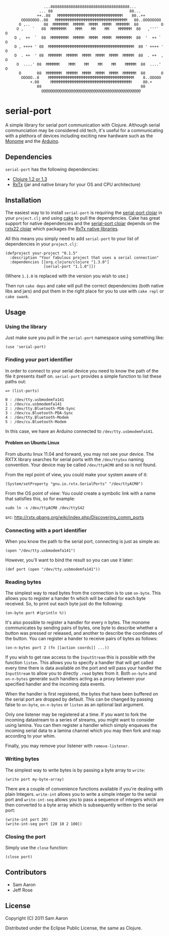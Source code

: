 
                     ...88888888888888888888888888888888888...
                   ... 08                                  80...
                  ++..08   MMMMMMMMMMMMMMMMMMMMMMMMMMMMM    80..++
           OOOOOOOO..08   MMMMMMMMMMMMMMMMMMMMMMMMMMMMMMMM   80..OOOOOOOO
          O ,..      08  MMMMMMM  MMMMM  MMMM  MMMM  MMMMMM  80          O
         O ,    `   08  MMMMMMM    MMM    MM    MM    MMMMMM  80   ,'''`  O
        O ,  ++  `  08  MMMMMMMM  MMMMM  MMMM  MMMM  MMMMMMM  80  '  ++ `  O
        O , ++++ ' 08  MMMMMMMMMMMMMMMMMMMMMMMMMMMMMMMMMMMMMM  80 ' ++++ ' O
        O  . ++  ' 08  MMMMMM  MMMMM  MMMM  MMMM  MMMM  MMMMM  80  . ++  , O
         O  ....' 08  MMMMMM    MMM    MM    MM    MM    MMMMM  80  ....' O
          O       08  MMMMMMM  MMMMM  MMMM  MMMM  MMMM  MMMMMM  80       O
           OOOOO..8    MMMMMMMMMMMMMMMMMMMMMMMMMMMMMMMMMMMMMM    8..OOOOO
               +.08     MMMMMMMMMMMMMMMMMMMMMMMMMMMMMMMMMMMM     80.+
                  08                                            80
                    @@@@@@@@@@@@@@@@@@@@@@@@@@@@@@@@@@@@@@@@@@@@


# serial-port

A simple library for serial port communication with Clojure. Although serial communciation may be considered old tech, it's useful for a communicating with a plethora of devices including exciting new hardware such as the [Monome](http://monome.org) and the [Arduino](http://arduino.cc).

## Dependencies

`serial-port` has the following dependencies:

* [Clojure 1.2 or 1.3](http://clojure.org)
* [RxTx](http://rxtx.qbang.org) (jar and native binary for your OS and CPU architecture)

## Installation

The easiest way to to install `serial-port` is requiring the [serial-port clojar](http://clojars.org/serial-port) in your `project.clj` and using [cake](http://clojure-cake.org/) to pull the dependencies. Cake has great support for native dependencies and the [serial-port clojar](http://clojars.org/serial-port) depends on the [rxtx22 clojar](http://clojars.org/rxtx22) which packages the [RxTx native libraries](http://rxtx.qbang.org).

All this means you simply need to add `serial-port` to your list of dependencies in your `project.clj`:

    (defproject your-project "0.1.5"
      :description "Your fabulous project that uses a serial connection"
      :dependencies [[org.clojure/clojure "1.3.0"]
                     [serial-port "1.1.0"]])

(Where `1.1.0` is replaced with the version you wish to use.)

Then run `cake deps` and cake will pull the correct dependencies (both native libs and jars) and put them in the right place for you to use with `cake repl` or `cake swank`.

## Usage

### Using the library

Just make sure you pull in the `serial-port` namespace using something like:

    (use 'serial-port)

### Finding your port identifier

In order to connect to your serial device you need to know the path of the file it presents itself on. `serial-port` provides a simple function to list these paths out:

    => (list-ports)

    0 : /dev/tty.usbmodemfa141
    1 : /dev/cu.usbmodemfa141
    2 : /dev/tty.Bluetooth-PDA-Sync
    3 : /dev/cu.Bluetooth-PDA-Sync
    4 : /dev/tty.Bluetooth-Modem
    5 : /dev/cu.Bluetooth-Modem

In this case, we have an Arduino connected to `/dev/tty.usbmodemfa141`.

#### Problem on Ubuntu Linux

From ubuntu linux 11.04 and forward, you may not see your device.
The RXTX library searches for serial ports with the `/dev/ttySxx` naming convention.
Your device may be called `/dev/ttyACM0` and so is not found.

From the repl point of view, you could make your system aware of it:

    (System/setProperty "gnu.io.rxtx.SerialPorts" "/dev/ttyACM0")

From the OS point of view:
You could create a symbolic link with a name that satisfies this, so for example:

    sudo ln -s /dev/ttyACM0 /dev/ttyS42

src: http://rxtx.qbang.org/wiki/index.php/Discovering_comm_ports

### Connecting with a port identifier

When you know the path to the serial port, connecting is just as simple as:

    (open "/dev/tty.usbmodemfa141")

However, you'll want to bind the result so you can use it later:

    (def port (open "/dev/tty.usbmodemfa141"))

### Reading bytes

The simplest way to read bytes from the connection is to use `on-byte`. This allows you to register a hander fn which will be called for each byte received. So, to print out each byte just do the following:

    (on-byte port #(println %))

It's also possible to register a handler for every n bytes. The monome communicates by sending pairs of bytes, one byte to describe whether a button was pressed or released, and another to describe the coordinates of the button. You can register a hander to receive pairs of bytes as follows:

    (on-n-bytes port 2 (fn [[action coords]] ...))

If you wish to get raw access to the `InputStream` this is possible with the function `listen`. This allows you to specify a handler that will get called every time there is data available on the port and will pass your handler the `InputStream` to allow you to directly `.read` bytes from it. Both `on-byte` and `on-n-bytes` generate such handlers acting as a proxy between your specified handler and the incoming data events.

When the handler is first registered, the bytes that have been buffered on the serial port are dropped by default. This can be changed by passing false to `on-byte`, `on-n-bytes` or `listen` as an optional last argument.

Only one listener may be registered at a time. If you want to fork the incoming datastream to a series of streams, you might want to consider using lamina. You can then register a handler which simply enqueues the incoming serial data to a lamina channel which you may then fork and map according to your whim.

Finally, you may remove your listener with `remove-listener`.

### Writing bytes

The simplest way to write bytes is by passing a byte array to `write`:

    (write port my-byte-array)

There are a couple of convenience functions available if you're dealing with plain Integers. `write-int` allows you to write a simple integer to the serial port and `write-int-seq` allows you to pass a sequence of integers which are then converted to a byte array which is subsequently written to the serial port:

    (write-int port 20)
    (write-int-seq port [20 10 2 100])

### Closing the port

Simply use the `close` function:

    (close port)

## Contributors

* Sam Aaron
* Jeff Rose

## License

Copyright (C) 2011 Sam Aaron

Distributed under the Eclipse Public License, the same as Clojure.
